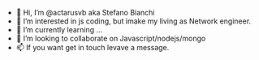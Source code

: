 - 👋 Hi, I’m @actarusvb aka Stefano Bianchi
- 👀 I’m interested in js coding, but imake my living as Network engineer. 
- 🌱 I’m currently learning ...
- 💞️ I’m looking to collaborate on Javascript/nodejs/mongo
- 📫 If you want get in touch levave a message.

